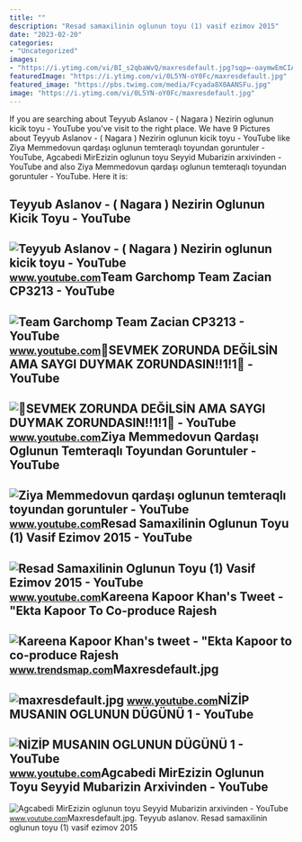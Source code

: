 ```yaml
---
title: ""
description: "Resad samaxilinin oglunun toyu (1) vasif ezimov 2015"
date: "2023-02-20"
categories:
- "Uncategorized"
images:
- "https://i.ytimg.com/vi/BI_s2qbaWvQ/maxresdefault.jpg?sqp=-oaymwEmCIAKENAF8quKqQMa8AEB-AH-CYAC0AWKAgwIABABGGUgWShVMA8=&amp;rs=AOn4CLDH4MHBmUW80r7kEIMqDRwEhklUXw"
featuredImage: "https://i.ytimg.com/vi/0L5YN-oY0Fc/maxresdefault.jpg"
featured_image: "https://pbs.twimg.com/media/Fcyada8X0AANSFu.jpg"
image: "https://i.ytimg.com/vi/0L5YN-oY0Fc/maxresdefault.jpg"
---
```


If you are searching about Teyyub Aslanov - ( Nagara ) Nezirin oglunun kicik toyu - YouTube you've visit to the right place. We have 9 Pictures about Teyyub Aslanov - ( Nagara ) Nezirin oglunun kicik toyu - YouTube like Ziya Memmedovun qardaşı oglunun temteraqlı toyundan goruntuler - YouTube, Agcabedi MirEzizin oglunun toyu Seyyid Mubarizin arxivinden - YouTube and also Ziya Memmedovun qardaşı oglunun temteraqlı toyundan goruntuler - YouTube. Here it is:

Teyyub Aslanov - ( Nagara ) Nezirin Oglunun Kicik Toyu - YouTube
----------------------------------------------------------------

 ![Teyyub Aslanov - ( Nagara ) Nezirin oglunun kicik toyu - YouTube](https://i.ytimg.com/vi/Ehdc7lFbYso/maxresdefault.jpg) <small>www.youtube.com</small>Team Garchomp Team Zacian CP3213 - YouTube
------------------------------------------

 ![Team Garchomp Team Zacian CP3213 - YouTube](https://i.ytimg.com/vi/HYLCwcE-Dgc/maxres2.jpg?sqp=-oaymwEoCIAKENAF8quKqQMcGADwAQH4AYwCgALgA4oCDAgAEAEYRSBHKGUwDw==&rs=AOn4CLC_ulBvmvqa2cf2uT56Qfk3FCYaDA) <small>www.youtube.com</small>🤡SEVMEK ZORUNDA DEĞİLSİN AMA SAYGI DUYMAK ZORUNDASIN!!1!1🤡 - YouTube
--------------------------------------------------------------------

 ![🤡SEVMEK ZORUNDA DEĞİLSİN AMA SAYGI DUYMAK ZORUNDASIN!!1!1🤡 - YouTube](https://i.ytimg.com/vi/0L5YN-oY0Fc/maxresdefault.jpg) <small>www.youtube.com</small>Ziya Memmedovun Qardaşı Oglunun Temteraqlı Toyundan Goruntuler - YouTube
------------------------------------------------------------------------

 ![Ziya Memmedovun qardaşı oglunun temteraqlı toyundan goruntuler - YouTube](https://i.ytimg.com/vi/YLBtfwtyTQU/maxresdefault.jpg) <small>www.youtube.com</small>Resad Samaxilinin Oglunun Toyu (1) Vasif Ezimov 2015 - YouTube
--------------------------------------------------------------

 ![Resad Samaxilinin Oglunun Toyu (1) Vasif Ezimov 2015 - YouTube](https://i.ytimg.com/vi/rM0DGNVGQFc/maxresdefault.jpg) <small>www.youtube.com</small>Kareena Kapoor Khan's Tweet - "Ekta Kapoor To Co-produce Rajesh
---------------------------------------------------------------

 ![Kareena Kapoor Khan's tweet - "Ekta Kapoor to co-produce Rajesh](https://pbs.twimg.com/media/Fcyada8X0AANSFu.jpg) <small>www.trendsmap.com</small>Maxresdefault.jpg
-----------------

 ![maxresdefault.jpg](https://i.ytimg.com/vi/RCB2dr7w1R4/maxresdefault.jpg) <small>www.youtube.com</small>NİZİP MUSANIN OGLUNUN DÜGÜNÜ 1 - YouTube
----------------------------------------

 ![NİZİP MUSANIN OGLUNUN DÜGÜNÜ 1 - YouTube](https://i.ytimg.com/vi/BI_s2qbaWvQ/maxresdefault.jpg?sqp=-oaymwEmCIAKENAF8quKqQMa8AEB-AH-CYAC0AWKAgwIABABGGUgWShVMA8=&rs=AOn4CLDH4MHBmUW80r7kEIMqDRwEhklUXw) <small>www.youtube.com</small>Agcabedi MirEzizin Oglunun Toyu Seyyid Mubarizin Arxivinden - YouTube
---------------------------------------------------------------------

 ![Agcabedi MirEzizin oglunun toyu Seyyid Mubarizin arxivinden - YouTube](https://i.ytimg.com/vi/DmxbqgKdMsc/maxresdefault.jpg) <small>www.youtube.com</small>Maxresdefault.jpg. Teyyub aslanov. Resad samaxilinin oglunun toyu (1) vasif ezimov 2015
